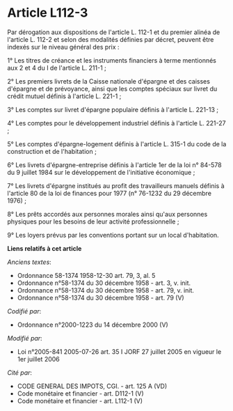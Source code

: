 # Article L112-3

Par dérogation aux dispositions de l'article L. 112-1 et du premier alinéa de l'article L. 112-2 et selon des modalités
définies par décret, peuvent être indexés sur le niveau général des prix :

1° Les titres de créance et les instruments financiers à terme mentionnés aux 2 et 4 du I de l'article L. 211-1 ;

2° Les premiers livrets de la Caisse nationale d'épargne et des caisses d'épargne et de prévoyance, ainsi que les comptes
spéciaux sur livret du crédit mutuel définis à l'article L. 221-1 ;

3° Les comptes sur livret d'épargne populaire définis à l'article L. 221-13 ;

4° Les comptes pour le développement industriel définis à l'article L. 221-27 ;

5° Les comptes d'épargne-logement définis à l'article L. 315-1 du code de la construction et de l'habitation ;

6° Les livrets d'épargne-entreprise définis à l'article 1er de la loi n° 84-578 du 9 juillet 1984 sur le développement de
l'initiative économique ;

7° Les livrets d'épargne institués au profit des travailleurs manuels définis à l'article 80 de la loi de finances pour 1977
(n° 76-1232 du 29 décembre 1976) ;

8° Les prêts accordés aux personnes morales ainsi qu'aux personnes physiques pour les besoins de leur activité
professionnelle ;

9° Les loyers prévus par les conventions portant sur un local d'habitation.

**Liens relatifs à cet article**

_Anciens textes_:

  - Ordonnance 58-1374 1958-12-30 art. 79, 3, al. 5
  - Ordonnance n°58-1374 du 30 décembre 1958 - art. 3, v. init.
  - Ordonnance n°58-1374 du 30 décembre 1958 - art. 79, v. init.
  - Ordonnance n°58-1374 du 30 décembre 1958 - art. 79 (V)

_Codifié par_:

  - Ordonnance n°2000-1223 du 14 décembre 2000 (V)

_Modifié par_:

  - Loi n°2005-841 2005-07-26 art. 35 I JORF 27 juillet 2005 en vigueur le 1er juillet 2006

_Cité par_:

  - CODE GENERAL DES IMPOTS, CGI. - art. 125 A (VD)
  - Code monétaire et financier - art. D112-1 (V)
  - Code monétaire et financier - art. L112-1 (V)

